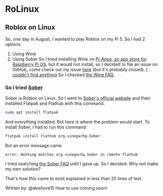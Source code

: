 # RoLinux
Roblox on Linux
--------------------

So, one day in August, I wanted to play Roblox on my Pi 5. So I had 2 options:
1. Using Wine
2. Using Sober
So I tried installing Wine on [Pi-Apps, an app store for Raspberry Pi OS](pi-apps.io), but it would not install, so I decided to file an issue on GitHub, come check out my issue [here](https://github.com/Botspot/pi-apps/issues/2824) (but it's probably closed). [I couldn't find anything](problem1.png) So I checked [the Wine FAQ](winehq.org).
### So I tried [Sober](sober.png)
Sober is Roblox on Linux. So I went to [Sober's official website](https://sober.vinegarhq.org/) and then installed Flatpak and Flathub with this command.
```bash
sudo apt install flatpak
```
And everything installed. But here is where the problem would start.
To install Sober, I had to run this command:
```bash
flatpak install flathub org.vinegarhq.Sober
```
But an error message came.
```
error: Nothing matches org.vinegarhq.Sober in remote flathub
```
I tried searching [the Sober FAQ](https://vinegarhq.org/Sober/FAQ/index.html) until I gave up.
So I decided: Why not make my own solution?

That's how this came to exist explained in less than 20 lines of text.

Written by: @akishore15
How to use coming soon!
